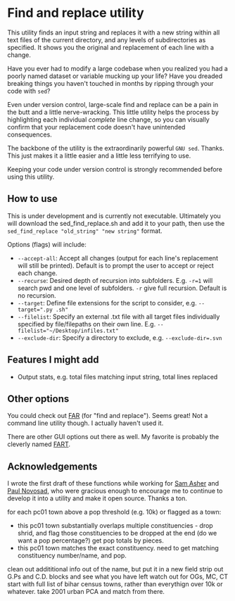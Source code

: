 # Find and replace utility

This utility finds an input string and replaces it with a new string within all text files of the current directory, and any levels of subdirectories as specified. It shows you the original and replacement of each line with a change.

Have you ever had to modify a large codebase when you realized you had a poorly named dataset or variable mucking up your life? Have you dreaded breaking things you haven't touched in months by ripping through your code with `sed`?

Even under version control, large-scale find and replace can be a pain in the butt and a little nerve-wracking. This little utility helps the process by highlighting each individual *complete* line change, so you can visually confirm that your replacement code doesn't have unintended consequences.

The backbone of the utility is the extraordinarily powerful `GNU sed`. Thanks. This just makes it a little easier and a little less terrifying to use.

Keeping your code under version control is strongly recommended before using this utility.

## How to use

This is under development and is currently not executable. Ultimately you will download the sed_find_replace.sh and add it to your path, then use the `sed_find_replace "old_string" "new string"` format.

Options (flags) will include:

* `--accept-all`: Accept all changes (output for each line's replacement will still be printed). Default is to prompt the user to accept or reject each change.
* `--recurse`: Desired depth of recursion into subfolders. E.g. `-r=1` will search pwd and one level of subfolders. `-r` give full recursion. Default is no recursion.
* `--target`: Define file extensions for the script to consider, e.g. `--target=".py .sh"`
* `--filelist`: Specify an external .txt file with all target files individually specified by file/filepaths on their own line. E.g. `--filelist="~/Desktop/infiles.txt"`
* `--exclude-dir`: Specify a directory to exclude, e.g. `--exclude-dir=.svn`



## Features I might add

* Output stats, e.g. total files matching input string, total lines replaced

## Other options

You could check out [FAR](http://findandreplace.sourceforge.net/) (for "find and replace"). Seems great! Not a command line utility though. I actually haven't used it.

There are other GUI options out there as well. My favorite is probably the cleverly named [FART](http://fart-it.sourceforge.net/).

## Acknowledgements

I wrote the first draft of these functions while working for [Sam Asher](https://samuelasher.com/) and [Paul Novosad](https://www.dartmouth.edu/~novosad/), who were gracious enough to encourage me to continue to develop it into a utility and make it open source. Thanks a ton.






for each pc01 town above a pop threshold (e.g. 10k) or flagged as a town:
- this pc01 town substantially overlaps multiple constituencies - drop shrid, and flag those constituencies to be dropped at the end (do we want a pop percentage?) get pop totals by pieces.
- this pc01 town matches the exact constituency. need to get matching constituency number/name, and pop.

clean out addititional info out of the name, but put it in a new field
strip out G.Ps and C.D. blocks and see what you have left
watch out for OGs, MC, CT
start with full list of bihar census towns, rather than everythign over 10k or whatever. take 2001 urban PCA and match from there.